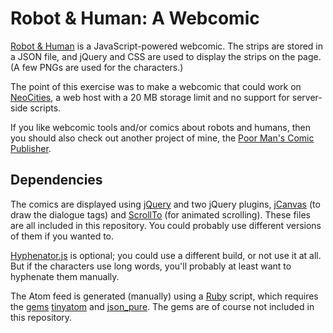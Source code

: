 # Robot & Human: A Webcomic

[Robot & Human](https://robotandhuman.neocities.org/) is a JavaScript-powered webcomic.  The strips are stored in a JSON file, and jQuery and CSS are used to display the strips on the page.  (A few PNGs are used for the characters.)

The point of this exercise was to make a webcomic that could work on [NeoCities](https://neocities.org/), a web host with a 20 MB storage limit and no support for server-side scripts.

If you like webcomic tools and/or comics about robots and humans, then you should also check out another project of mine, the [Poor Man's Comic Publisher](https://github.com/Triskaideka/comicpub).


## Dependencies

The comics are displayed using [jQuery](http://jquery.com/) and two jQuery plugins, [jCanvas](http://plugins.jquery.com/jcanvas/) (to draw the dialogue tags) and [ScrollTo](http://flesler.blogspot.com/2007/10/jqueryscrollto.html) (for animated scrolling).  These files are all included in this repository.  You could probably use different versions of them if you wanted to.

[Hyphenator.js](https://code.google.com/p/hyphenator/) is optional; you could use a different build, or not use it at all.  But if the characters use long words, you'll probably at least want to hyphenate them manually.

The Atom feed is generated (manually) using a [Ruby](http://www.ruby-lang.org/) script, which requires the [gems](http://rubygems.org/) [tinyatom](http://rubygems.org/gems/tinyatom) and [json_pure](http://rubygems.org/gems/json_pure).  The gems are of course not included in this repository.
